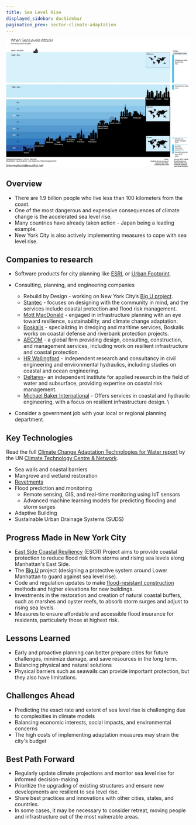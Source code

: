 ```yaml
---
title: Sea Level Rise
displayed_sidebar: docSidebar
pagination_prev: sector-climate-adaptation
---
```


![sea level rise graphic](../static/img/sea-level-rise.webp)

## Overview

* There are 1.9 billion people who live less than 100 kilometers from the coast.
* One of the most dangerous and expensive consequences of climate change is the accelerated sea level rise.
* Many countries have already taken action - Japan being a leading example.
* New York City is also actively implementing measures to cope with sea level rise.


## Companies to research

* Software products for city planning like [ESRI](https://www.esri.com/en-us/home), or [Urban Footprint](https://urbanfootprint.com/).
* Consulting, planning, and engineering companies
    * Rebuild by Design - working on New York City’s [Big U project](https://rebuildbydesign.org/work/funded-projects/the-big-u/).
    * [Stantec](https://www.stantec.com/en) - focuses on designing with the community in mind, and the services include coastal protection and flood risk management.
    * [Mott MacDonald](https://www.mottmac.com/) - engaged in infrastructure planning with an eye toward resilience, sustainability, and climate change adaptation.
    * [Boskalis](https://boskalis.com/) - specializing in dredging and maritime services, Boskalis works on coastal defense and riverbank protection projects.
    * [AECOM](https://aecom.com/) - a global firm providing design, consulting, construction, and management services, including work on resilient infrastructure and coastal protection.
    * [HR Wallingford](https://www.hrwallingford.com/) - independent research and consultancy in civil engineering and environmental hydraulics, including studies on coastal and ocean engineering.
    * [Deltares](https://www.deltares.nl/en/)- an independent institute for applied research in the field of water and subsurface, providing expertise on coastal risk management.
    * [Michael Baker International](https://mbakerintl.com/en/) - Offers services in coastal and hydraulic engineering, with a focus on resilient infrastructure design. \

* Consider a government job with your local or regional planning department


## Key Technologies

Read the full [Climate Change Adaptation Technologies for Water report](https://www.ctc-n.org/resources/climate-change-adaptation-technologies-water-practitioner-s-guide-adaptation-technologies) by the UN [Climate Technology Centre & Network](https://www.ctc-n.org).


* Sea walls and coastal barriers
* Mangrove and wetland restoration
* [Revetments](https://www.ctc-n.org/technologies/revetments)
* Flood prediction and monitoring
    * Remote sensing, GIS, and real-time monitoring using IoT sensors
    * Advanced machine learning models for predicting flooding and storm surges
* Adaptive Building
* Sustainable Urban Drainage Systems (SUDS)


## Progress Made in New York City


* [East Side Coastal Resiliency](https://www.nyc.gov/site/escr/index.page) (ESCR) Project aims to provide coastal protection to reduce flood risk from storms and rising sea levels along Manhattan's East Side.
* The [Big U](https://rebuildbydesign.org/work/funded-projects/the-big-u/) project (designing a protective system around Lower Manhattan to guard against sea level rise).
* Code and regulation updates to make [flood-resistant construction](https://zr.planning.nyc.gov/article-vi/chapter-4#64-00) methods and higher elevations for new buildings.
* Investments in the restoration and creation of natural coastal buffers, such as marshes and oyster reefs, to absorb storm surges and adjust to rising sea levels.
* Measures to ensure affordable and accessible flood insurance for residents, particularly those at highest risk.


## Lessons Learned


* Early and proactive planning can better prepare cities for future challenges, minimize damage, and save resources in the long term.
* Balancing physical and natural solutions
* Physical barriers such as seawalls can provide important protection, but they also have limitations.


## Challenges Ahead


* Predicting the exact rate and extent of sea level rise is challenging due to complexities in climate models
* Balancing economic interests, social impacts, and environmental concerns
* The high costs of implementing adaptation measures may strain the city's budget


## Best Path Forward


* Regularly update climate projections and monitor sea level rise for informed decision-making
* Prioritize the upgrading of existing structures and ensure new developments are resilient to sea level rise.
* Share best practices and innovations with other cities, states, and countries.
* In some cases, it may be necessary to consider retreat, moving people and infrastructure out of the most vulnerable areas.